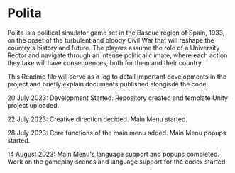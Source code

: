 # Polita
 Polita is a political simulator game set in the Basque region of Spain, 1933, on the onset of the turbulent and bloody Civil War that will reshape the country's history and future. The players assume the role of a University Rector and navigate through an intense political climate, where each action they take will have consequences, both for them and their country. 
 
 This Readme file will serve as a log to detail important developments in the project and briefly explain documents published alongisde the code.

20 July 2023: Development Started. Repository created and template Unity project uploaded.

22 July 2023: Creative direction decided. Main Menu started.

28 July 2023: Core functions of the main menu added. Main Menu popups started.

14 August 2023: Main Menu's language support and popups completed. Work on the gameplay scenes and language support for the codex started.
